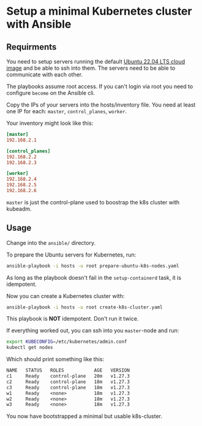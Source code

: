 # Setup a minimal Kubernetes cluster with Ansible

## Requirments

You need to setup servers running the default [Ubuntu 22.04 LTS cloud image](https://cloud-images.ubuntu.com/jammy/current/) and be able to ssh into them. The servers need to be able to communicate with each other.

The playbooks assume root access. If you can't login via root you need to configure `become` on the Ansible cli.

Copy the IPs of your servers into the hosts/inventory file. You need at least one IP for each: `master`, `control_planes`, `worker`.

Your inventory might look like this:

```ini
[master]
192.168.2.1

[control_planes]
192.168.2.2
192.168.2.3

[worker]
192.168.2.4
192.168.2.5
192.168.2.6
```

`master` is just the control-plane used to boostrap the k8s cluster with kubeadm.

## Usage

Change into the `ansible/` directory.

To prepare the Ubuntu servers for Kubernetes, run:

```sh
ansible-playbook -i hosts -u root prepare-ubuntu-k8s-nodes.yaml
```

As long as the playbook doesn't fail in the `setup-containerd` task, it is idempotent.

Now you can create a Kubernetes cluster with:

```sh
ansible-playbook -i hosts -u root create-k8s-cluster.yaml
```

This playbook is **NOT** idempotent. Don't run it twice.

If everything worked out, you can ssh into you `master`-node and run:

```sh
export KUBECONFIG=/etc/kubernetes/admin.conf
kubectl get nodes
```

Which should print something like this:

```txt
NAME   STATUS   ROLES           AGE   VERSION
c1     Ready    control-plane   20m   v1.27.3
c2     Ready    control-plane   18m   v1.27.3
c3     Ready    control-plane   18m   v1.27.3
w1     Ready    <none>          18m   v1.27.3
w2     Ready    <none>          18m   v1.27.3
w3     Ready    <none>          18m   v1.27.3
```

You now have bootstrapped a minimal but usable k8s-cluster.
